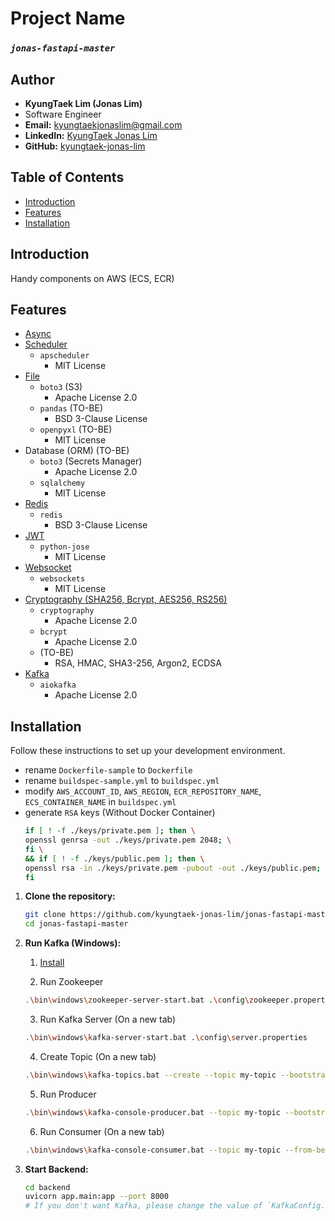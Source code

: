 # Project Name
### *`jonas-fastapi-master`*

## Author
- **KyungTaek Lim (Jonas Lim)**
- Software Engineer
- **Email:** kyungtaekjonaslim@gmail.com
- **LinkedIn:** [KyungTaek Jonas Lim](https://www.linkedin.com/in/kyungtaek-jonas-lim)
- **GitHub:** [kyungtaek-jonas-lim](https://github.com/kyungtaek-jonas-lim)

## Table of Contents
- [Introduction](#introduction)
- [Features](#features)
- [Installation](#installation)

## Introduction
Handy components on AWS (ECS, ECR)

## Features
- [Async](https://github.com/kyungtaek-jonas-lim/jonas-fastapi-master/blob/main/backend/app/routes/v1/routes/async_routes_v1.py)
- [Scheduler](https://github.com/kyungtaek-jonas-lim/jonas-fastapi-master/blob/main/backend/app/scheduler.py)
  - `apscheduler`
    - MIT License
- [File](https://github.com/kyungtaek-jonas-lim/jonas-fastapi-master/blob/main/backend/app/routes/v1/routes/file_routes_v1.py)
  - `boto3` (S3)
    - Apache License 2.0
  - `pandas` (TO-BE)
    - BSD 3-Clause License
  - `openpyxl` (TO-BE)
    - MIT License
- Database (ORM) (TO-BE)
  - `boto3` (Secrets Manager)
    - Apache License 2.0
  - `sqlalchemy`
    - MIT License
- [Redis](https://github.com/kyungtaek-jonas-lim/jonas-fastapi-master/blob/main/backend/app/routes/v1/routes/redis_routes_v1.py)
  - `redis`
    - BSD 3-Clause License
- [JWT](https://github.com/kyungtaek-jonas-lim/jonas-fastapi-master/blob/main/backend/app/routes/v1/routes/jwt_routes_v1.py)
  - `python-jose`
    - MIT License
- [Websocket](https://github.com/kyungtaek-jonas-lim/jonas-fastapi-master/blob/main/backend/app/routes/v1/routes/websocket_routes_v1.py)
  - `websockets`
    - MIT License
- [Cryptography (SHA256, Bcrypt, AES256, RS256)](https://github.com/kyungtaek-jonas-lim/jonas-fastapi-master/blob/main/backend/app/routes/v1/routes/cryptography_routes_v1.py)
  - `cryptography`
    - Apache License 2.0
  - `bcrypt`
    - Apache License 2.0
  - (TO-BE)
    - RSA, HMAC, SHA3-256, Argon2, ECDSA
- [Kafka](https://github.com/kyungtaek-jonas-lim/jonas-fastapi-master/blob/main/backend/app/routes/v1/routes/kafka_routes_v1.py)
  - `aiokafka`
    - Apache License 2.0

## Installation
Follow these instructions to set up your development environment.
  - rename `Dockerfile-sample` to `Dockerfile`
  - rename `buildspec-sample.yml` to `buildspec.yml`
  - modify `AWS_ACCOUNT_ID`, `AWS_REGION`, `ECR_REPOSITORY_NAME`, `ECS_CONTAINER_NAME` in `buildspec.yml`
  - generate `RSA` keys (Without Docker Container)
    ```bash
    if [ ! -f ./keys/private.pem ]; then \
    openssl genrsa -out ./keys/private.pem 2048; \
    fi \
    && if [ ! -f ./keys/public.pem ]; then \
    openssl rsa -in ./keys/private.pem -pubout -out ./keys/public.pem; \
    fi
    ```

1. **Clone the repository:**

   ```bash
   git clone https://github.com/kyungtaek-jonas-lim/jonas-fastapi-master.git
   cd jonas-fastapi-master
   ```

2. **Run Kafka (Windows):**
    1. [Install](https://kafka.apache.org/downloads)

    2. Run Zookeeper
    ```bash
    .\bin\windows\zookeeper-server-start.bat .\config\zookeeper.properties
    ```

    3. Run Kafka Server (On a new tab)
    ```bash
    .\bin\windows\kafka-server-start.bat .\config\server.properties
    ```

    4. Create Topic (On a new tab)
    ```bash
    .\bin\windows\kafka-topics.bat --create --topic my-topic --bootstrap-server localhost:9092 --partitions 1 --replication-factor 1
    ```

    5. Run Producer
    ```bash
    .\bin\windows\kafka-console-producer.bat --topic my-topic --bootstrap-server localhost:9092
    ```

    6. Run Consumer (On a new tab)
    ```bash
    .\bin\windows\kafka-console-consumer.bat --topic my-topic --from-beginning --bootstrap-server localhost:9092
    ```
  
3. **Start Backend:**
   ```bash
   cd backend
   uvicorn app.main:app --port 8000
   # If you don't want Kafka, please change the value of `KafkaConfig.ON` in the file, 'backend/app/kafka/config.py'
   ```